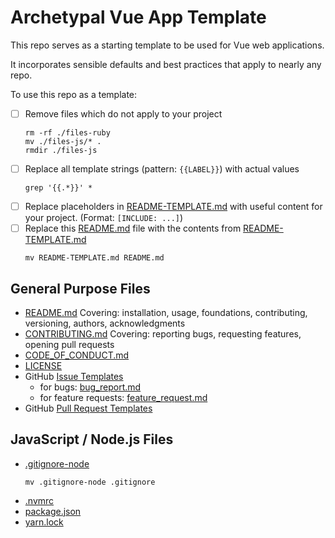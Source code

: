 # Archetypal Vue App Template

This repo serves as a starting template to be used for Vue web applications.

It incorporates sensible defaults and best practices that apply to nearly any repo.

To use this repo as a template:

- [ ] Remove files which do not apply to your project
    ```shell
    rm -rf ./files-ruby
    mv ./files-js/* .
    rmdir ./files-js
    ```
- [ ] Replace all template strings (pattern: `{{LABEL}}`) with actual values
    ```shell
    grep '{{.*}}' *
    ```
- [ ] Replace placeholders in [README-TEMPLATE.md](README-TEMPLATE.md) with useful content for your project. (Format: `[INCLUDE: ...]`)
- [ ] Replace this [README.md](README.md) file with the contents from [README-TEMPLATE.md](README-TEMPLATE.md)
    ```shell
    mv README-TEMPLATE.md README.md
    ```

<!-- TODO: Use npx with a customizeable setup script (see npm enquirer) to automate the above tasks -->

## General Purpose Files

- [README.md](README-TEMPLATE.md)
  Covering: installation, usage, foundations, contributing, versioning, authors, acknowledgments
- [CONTRIBUTING.md](CONTRIBUTING.md)
  Covering: reporting bugs, requesting features, opening pull requests
- [CODE_OF_CONDUCT.md](CODE_OF_CONDUCT.md)
- [LICENSE](LICENSE)
- GitHub [Issue Templates](.github/ISSUE_TEMPLATE)
  - for bugs: [bug_report.md](.github/ISSUE_TEMPLATE/bug_report.md)
  - for feature requests: [feature_request.md](.github/ISSUE_TEMPLATE/feature_request.md)
- GitHub [Pull Request Templates](.github/PULL_REQUEST_TEMPLATE.md)

## JavaScript / Node.js Files

- [.gitignore-node](.gitignore-node)
  ```shell
  mv .gitignore-node .gitignore
  ```
- [.nvmrc](.nvmrc)
- [package.json](package.json)
- [yarn.lock](yarn.lock)
